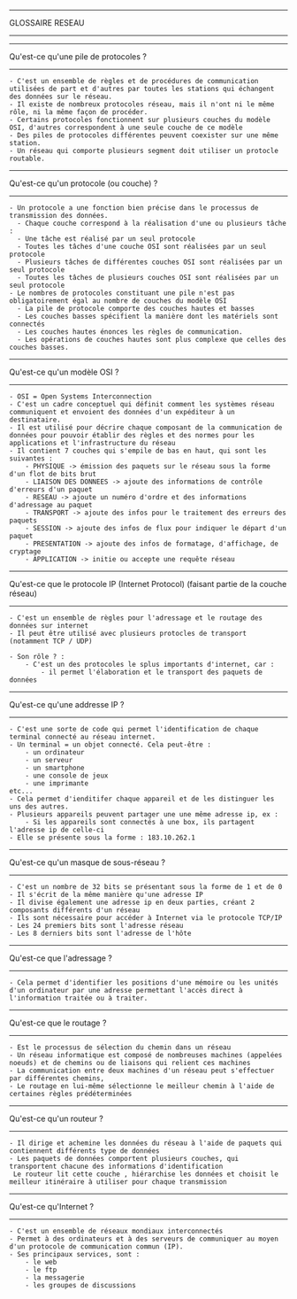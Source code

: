 ***
GLOSSAIRE RESEAU
***

***
Qu'est-ce qu'une pile de protocoles ?
***

    - C'est un ensemble de règles et de procédures de communication utilisées de part et d'autres par toutes les stations qui échangent des données sur le réseau.
    - Il existe de nombreux protocoles réseau, mais il n'ont ni le même rôle, ni la même façon de procéder.
    - Certains protocoles fonctionnent sur plusieurs couches du modèle OSI, d'autres correspondent à une seule couche de ce modèle
    - Des piles de protocoles différentes peuvent coexister sur une même station.
    - Un réseau qui comporte plusieurs segment doit utiliser un protocle routable.

*** 
Qu'est-ce qu'un protocole (ou couche) ? 
***

    - Un protocole a une fonction bien précise dans le processus de transmission des données.
      - Chaque couche correspond à la réalisation d'une ou plusieurs tâche :
      - Une tâche est réalisé par un seul protocole
      - Toutes les tâches d'une couche OSI sont réalisées par un seul protocole
      - Plusieurs tâches de différentes couches OSI sont réalisées par un seul protocole
      - Toutes les tâches de plusieurs couches OSI sont réalisées par un seul protocole
    - Le nombres de protocoles constituant une pile n'est pas obligatoirement égal au nombre de couches du modèle OSI
      - La pile de protocole comporte des couches hautes et basses
      - Les couches basses spécifient la manière dont les matériels sont connectés
      - Les couches hautes énonces les règles de communication.
      - Les opérations de couches hautes sont plus complexe que celles des couches basses.

*** 
Qu'est-ce qu'un modèle OSI ? 
***

    - OSI = Open Systems Interconnection
    - C'est un cadre conceptuel qui définit comment les systèmes réseau communiquent et envoient des données d'un expéditeur à un destinataire.
    - Il est utilisé pour décrire chaque composant de la communication de données pour pouvoir établir des règles et des normes pour les applications et l'infrastructure du réseau
    - Il contient 7 couches qui s'empile de bas en haut, qui sont les suivantes :
        - PHYSIQUE -> émission des paquets sur le réseau sous la forme d'un flot de bits brut
        - LIAISON DES DONNEES -> ajoute des informations de contrôle d'erreurs d'un paquet
        - RESEAU -> ajoute un numéro d'ordre et des informations d'adressage au paquet
        - TRANSPORT -> ajoute des infos pour le traitement des erreurs des paquets
        - SESSION -> ajoute des infos de flux pour indiquer le départ d'un paquet
        - PRESENTATION -> ajoute des infos de formatage, d'affichage, de cryptage
        - APPLICATION -> initie ou accepte une requête réseau

***
Qu'est-ce que le protocole IP (Internet Protocol) (faisant partie de la couche réseau)
***

    - C'est un ensemble de règles pour l'adressage et le routage des données sur internet
    - Il peut être utilisé avec plusieurs protocles de transport (notamment TCP / UDP)
    
    - Son rôle ? :
        - C'est un des protocoles le splus importants d'internet, car :
            - il permet l'élaboration et le transport des paquets de données

***
Qu'est-ce qu'une addresse IP ?
***

    - C'est une sorte de code qui permet l'identification de chaque terminal connecté au réseau internet.
    - Un terminal = un objet connecté. Cela peut-être :
        - un ordinateur
        - un serveur
        - un smartphone
        - une console de jeux
        - une imprimante
    etc...
    - Cela permet d'ienditifer chaque appareil et de les distinguer les uns des autres.
    - Plusieurs appareils peuvent partager une une même adresse ip, ex :
        - Si les appareils sont connectés à une box, ils partagent l'adresse ip de celle-ci
    - Elle se présente sous la forme : 183.10.262.1

***
Qu'est-ce qu'un masque de sous-réseau ?
***

    - C'est un nombre de 32 bits se présentant sous la forme de 1 et de 0
    - Il s'écrit de la même manière qu'une adresse IP
    - Il divise également une adresse ip en deux parties, créant 2 composants différents d'un réseau
    - Ils sont nécessaire pour accéder à Internet via le protocole TCP/IP
    - Les 24 premiers bits sont l'adresse réseau
    - Les 8 derniers bits sont l'adresse de l'hôte

***
Qu'est-ce que l'adressage ?
***

    - Cela permet d'identifier les positions d'une mémoire ou les unités d'un ordinateur par une adresse permettant l'accès direct à l'information traitée ou à traiter.

***
Qu'est-ce que le routage ?
***

    - Est le processus de sélection du chemin dans un réseau
    - Un réseau informatique est composé de nombreuses machines (appelées noeuds) et de chemins ou de liaisons qui relient ces machines
    - La communication entre deux machines d'un réseau peut s'effectuer par différentes chemins,
    - Le routage en lui-même sélectionne le meilleur chemin à l'aide de certaines règles prédéterminées

***
Qu'est-ce qu'un routeur ?
***

    - Il dirige et achemine les données du réseau à l'aide de paquets qui contiennent différents type de données
    - Les paquets de données comportent plusieurs couches, qui transportent chacune des informations d'identification
     Le routeur lit cette couche , hiérarchise les données et choisit le meilleur itinéraire à utiliser pour chaque transmission

***
Qu'est-ce qu'Internet ?
***

    - C'est un ensemble de réseaux mondiaux interconnectés
    - Permet à des ordinateurs et à des serveurs de communiquer au moyen d'un protocole de communication commun (IP).
    - Ses principaux services, sont :
        - le web
        - le ftp
        - la messagerie
        - les groupes de discussions
